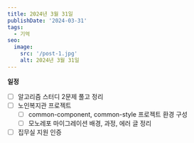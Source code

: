```yaml
---
title: 2024년 3월 31일
publishDate: '2024-03-31'
tags:
  - 기억
seo:
  image:
    src: '/post-1.jpg'
    alt: 2024년 3월 31일
---
```


**일정**

- [ ] 알고리즘 스터디 2문제 풀고 정리
- [ ] 노인복지관 프로젝트
  - [ ] common-component, common-style 프로젝트 환경 구성
  - [ ] 모노레포 마이그레이션 배경, 과정, 에러 글 정리
- [ ] 집무실 지원 인증
